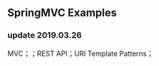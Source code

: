 SpringMVC Examples
----------------------------
### update 2019.03.26     
MVC；；REST API；URI Template Patterns；         
 